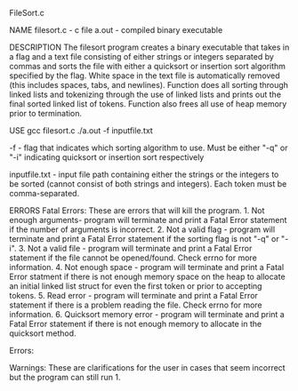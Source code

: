 FileSort.c

NAME
filesort.c - c file
a.out - compiled binary executable

DESCRIPTION
The filesort program creates a binary executable that takes in a flag and a text file consisting of either strings or integers separated by commas and sorts the file with either a quicksort or insertion sort algorithm specified by the flag. White space in the text file is automatically removed (this includes spaces, tabs, and newlines). Function does all sorting through linked lists and tokenizing through the use of linked lists and prints out the final sorted linked list of tokens. Function also frees all use of heap memory prior to termination. 

USE
gcc filesort.c
./a.out -f inputfile.txt

-f - flag that indicates which sorting algorithm to use. Must be either "-q" or "-i" indicating quicksort or insertion sort respectively

inputfile.txt - input file path containing either the strings or the integers to be sorted (cannot consist of both strings and integers). Each token must be comma-separated. 

ERRORS
Fatal Errors: These are errors that will kill the program.
      1. Not enough arguments- program will terminate and print a Fatal Error statement if the number of arguments is incorrect.
      2. Not a valid flag - program will terminate and print a Fatal Error statement if the sorting flag is not "-q" or "-i".
      3. Not a valid file - program will terminate and print a Fatal Error statement if the file cannot be opened/found. Check errno for more information. 
      4. Not enough space - program will terminate and print a Fatal Error statment if there is not enough memory space on the heap to allocate an initial linked list struct for even the first token or prior to accepting tokens.
      5. Read error - program will terminate and print a Fatal Error statement if there is a problem reading the file. Check errno for more information. 
      6. Quicksort memory error - program will terminate and print a Fatal Error statement if there is not enough memory to allocate in the quicksort method. 

Errors: 

Warnings: These are clarifications for the user in cases that seem incorrect but the program can still run
	  1. 